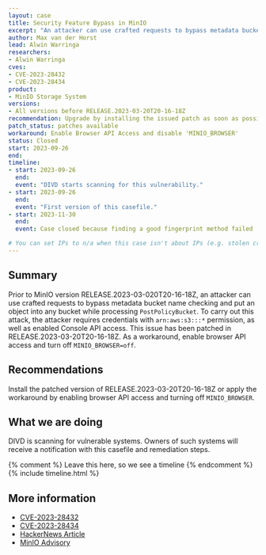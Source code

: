 ```yaml
---
layout: case
title: Security Feature Bypass in MinIO
excerpt: "An attacker can use crafted requests to bypass metadata bucket name checking and put an object into any bucket, resulting in compromise of the server."
author: Max van der Horst
lead: Alwin Warringa
researchers:
- Alwin Warringa
cves:
- CVE-2023-28432
- CVE-2023-28434
product: 
- MinIO Storage System
versions: 
- All versions before RELEASE.2023-03-20T20-16-18Z
recommendation: Upgrade by installing the issued patch as soon as possible or apply the mentioned workaround.
patch_status: patches available
workaround: Enable Browser API Access and disable 'MINIO_BROWSER'
status: Closed
start: 2023-09-26
end: 
timeline:
- start: 2023-09-26
  end:
  event: "DIVD starts scanning for this vulnerability."
- start: 2023-09-26
  end:
  event: "First version of this casefile."
- start: 2023-11-30
  end: 
  event: Case closed because finding a good fingerprint method failed

# You can set IPs to n/a when this case isn't about IPs (e.g. stolen credentials)
---
```

## Summary

Prior to MinIO version RELEASE.2023-03-020T20-16-18Z, an attacker can use crafted requests to bypass metadata bucket name checking and put an object into any bucket while processing `PostPolicyBucket`. To carry out this attack, the attacker requires credentials with `arn:aws:s3:::*` permission, as well as enabled Console API access. This issue has been patched in RELEASE.2023-03-20T20-16-18Z. As a workaround, enable browser API access and turn off `MINIO_BROWSER=off`.

## Recommendations

Install the patched version of RELEASE.2023-03-20T20-16-18Z or apply the workaround by enabling browser API access and turning off `MINIO_BROWSER`.

## What we are doing

DIVD is scanning for vulnerable systems. Owners of such systems will receive a notification with this casefile and remediation steps.


{% comment %}  Leave this here, so we see a timeline {% endcomment %}
{% include timeline.html %}


## More information

* [CVE-2023-28432](https://nvd.nist.gov/vuln/detail/CVE-2023-28432)
* [CVE-2023-28434](https://nvd.nist.gov/vuln/detail/CVE-2023-28434)
* [HackerNews Article](https://thehackernews.com/2023/09/hackers-exploit-minio-storage-system.html)
* [MinIO Advisory](https://blog.min.io/tag/security-advisory/)
